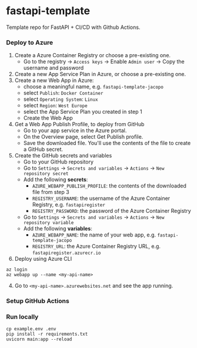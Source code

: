 # fastapi-template

Template repo for FastAPI + CI/CD with Github Actions.

### Deploy to Azure

1. Create a Azure Container Registry or choose a pre-existing one.
   * Go to the registry -> `Access keys` -> Enable `Admin user` -> Copy the username and password
2. Create a new App Service Plan in Azure, or choose a pre-existing one.
2. Create a new Web App in Azure:
   * choose a meaningful name, e.g. `fastapi-template-jacopo`
   * select `Publish`: `Docker Container`
   * select `Operating System`: `Linux`
   * select `Region`: `West Europe`
   * select the App Service Plan you created in step 1
   * Create the Web App
3. Get a Web App Publish Profile, to deploy from GitHub
   * Go to your app service in the Azure portal. 
   * On the Overview page, select Get Publish profile. 
   * Save the downloaded file. You'll use the contents of the file to create a GitHub secret.
4. Create the GitHub secrets and variables
   * Go to your GitHub repository
   * Go to `Settings` -> `Secrets and variables` -> `Actions` -> `New repository secret`
   * Add the following **secrets**:
     * `AZURE_WEBAPP_PUBLISH_PROFILE`: the contents of the downloaded file from step 3
     * `REGISTRY_USERNAME`: the username of the Azure Container Registry, e.g. `fastapiregister`
     * `REGISTRY_PASSWORD`: the password of the Azure Container Registry
   * Go to `Settings` -> `Secrets and variables` -> `Actions` -> `New repository variable`
   * Add the following **variables**:
     * `AZURE_WEBAPP_NAME`: the name of your web app, e.g. `fastapi-template-jacopo`
     * `REGISTRY_URL`: the Azure Container Registry URL, e.g. `fastapiregister.azurecr.io`
4. Deploy using Azure CLI
```commandline
az login
az webapp up --name <my-api-name>
```
4. Go to `<my-api-name>.azurewebsites.net` and see the app running.

### Setup GitHub Actions



### Run locally

```
cp example.env .env
pip install -r requirements.txt
uvicorn main:app --reload
```
